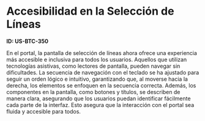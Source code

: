 # Accesibilidad en la Selección de Líneas

**ID: US-BTC-350**

En el portal, la pantalla de selección de líneas ahora ofrece una experiencia más accesible e inclusiva para todos los usuarios. Aquellos que utilizan tecnologías asistivas, como lectores de pantalla, pueden navegar sin dificultades. La secuencia de navegación con el teclado se ha ajustado para seguir un orden lógico e intuitivo, garantizando que, al moverse hacia la derecha, los elementos se enfoquen en la secuencia correcta. Además, los componentes en la pantalla, como botones y títulos, se describen de manera clara, asegurando que los usuarios puedan identificar fácilmente cada parte de la interfaz. Esto asegura que la interacción con el portal sea fluida y accesible para todos.